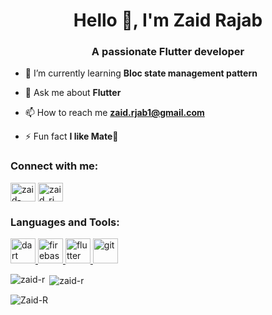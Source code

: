 <h1 align="center">Hello 👋, I'm Zaid Rajab</h1>
<h3 align="center">A passionate Flutter developer</h3>


- 🌱 I’m currently learning **Bloc state management pattern**

- 💬 Ask me about **Flutter**

- 📫 How to reach me **zaid.rjab1@gmail.com**

- ⚡ Fun fact **I like Mate🧉**

<h3 align="left">Connect with me:</h3>
<p align="left">
<a href="https://linkedin.com/in/zaid-rajab" target="blank"><img align="center" src="https://raw.githubusercontent.com/rahuldkjain/github-profile-readme-generator/master/src/images/icons/Social/linked-in-alt.svg" alt="zaid-rajab" height="30" width="40" /></a>
<a href="https://codeforces.com/profile/zaid_rj" target="blank"><img align="center" src="https://raw.githubusercontent.com/rahuldkjain/github-profile-readme-generator/master/src/images/icons/Social/codeforces.svg" alt="zaid_rj" height="30" width="40" /></a>
</p>

<h3 align="left">Languages and Tools:</h3>
<p align="left"> <a href="https://dart.dev" target="_blank" rel="noreferrer"> <img src="https://www.vectorlogo.zone/logos/dartlang/dartlang-icon.svg" alt="dart" width="40" height="40"/> </a> <a href="https://firebase.google.com/" target="_blank" rel="noreferrer"> <img src="https://www.vectorlogo.zone/logos/firebase/firebase-icon.svg" alt="firebase" width="40" height="40"/> </a> <a href="https://flutter.dev" target="_blank" rel="noreferrer"> <img src="https://www.vectorlogo.zone/logos/flutterio/flutterio-icon.svg" alt="flutter" width="40" height="40"/> </a> <a href="https://git-scm.com/" target="_blank" rel="noreferrer"> <img src="https://www.vectorlogo.zone/logos/git-scm/git-scm-icon.svg" alt="git" width="40" height="40"/> </a> </p>

<p><img align="left" src="https://github-readme-stats.vercel.app/api/top-langs?username=zaid-r&show_icons=true&locale=en&layout=compact" alt="zaid-r" /></p>

<p>&nbsp;<img align="center" src="https://github-readme-stats.vercel.app/api?username=zaid-r&show_icons=true&locale=en" alt="zaid-r" /></p>

<p><img align="center" src="https://github-readme-streak-stats.herokuapp.com/?user=zaid-r&" alt="Zaid-R" /></p>
